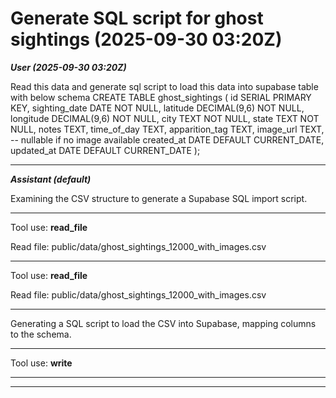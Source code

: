 <!-- Generated by SpecStory -->

<!-- cursor Session 7d5bbb4c-9da6-4f09-9321-8ec74b64ea95 (2025-09-30 03:20Z) -->

# Generate SQL script for ghost sightings (2025-09-30 03:20Z)

_**User (2025-09-30 03:20Z)**_

Read this data and generate sql script to load this data into supabase table with  below schema CREATE TABLE ghost_sightings (
  id SERIAL PRIMARY KEY,
  sighting_date DATE NOT NULL,
  latitude DECIMAL(9,6) NOT NULL,
  longitude DECIMAL(9,6) NOT NULL,
  city TEXT NOT NULL,
  state TEXT NOT NULL,
  notes TEXT,
  time_of_day TEXT,
  apparition_tag TEXT,
  image_url TEXT, -- nullable if no image available
  created_at DATE DEFAULT CURRENT_DATE,
  updated_at DATE DEFAULT CURRENT_DATE
);


---

_**Assistant (default)**_

Examining the CSV structure to generate a Supabase SQL import script.


---

Tool use: **read_file**

Read file: public/data/ghost_sightings_12000_with_images.csv

---

Tool use: **read_file**

Read file: public/data/ghost_sightings_12000_with_images.csv

---

Generating a SQL script to load the CSV into Supabase, mapping columns to the schema.


---

Tool use: **write**

---



---

